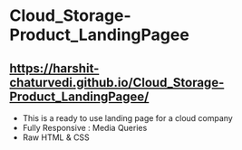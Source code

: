 # Cloud_Storage-Product_LandingPagee

## https://harshit-chaturvedi.github.io/Cloud_Storage-Product_LandingPagee/

- This is a ready to use landing page for a cloud company
- Fully Responsive : Media Queries
- Raw HTML & CSS 
